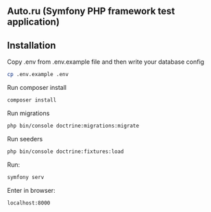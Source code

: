 ## Auto.ru (Symfony PHP framework test application)

## Installation

Copy .env from .env.example file and then write your database config

```bash
cp .env.example .env
```
Run composer install

```bash
composer install
```

Run migrations

```bash
php bin/console doctrine:migrations:migrate
```

Run seeders

```bash
php bin/console doctrine:fixtures:load
```

Run:

```bash
symfony serv
```
Enter in browser:

```bash 
localhost:8000
```




